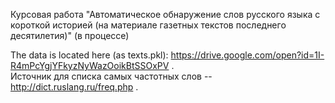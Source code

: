 Курсовая работа "Автоматическое обнаружение слов русского языка с короткой историей (на материале газетных текстов последнего десятилетия)" (в процессе)

The data is located here (as texts.pkl): https://drive.google.com/open?id=1I-R4mPcYgjYFkyzNyWazOoikBtSSOxPV . </br>
Источник для списка самых частотных слов -- http://dict.ruslang.ru/freq.php .
